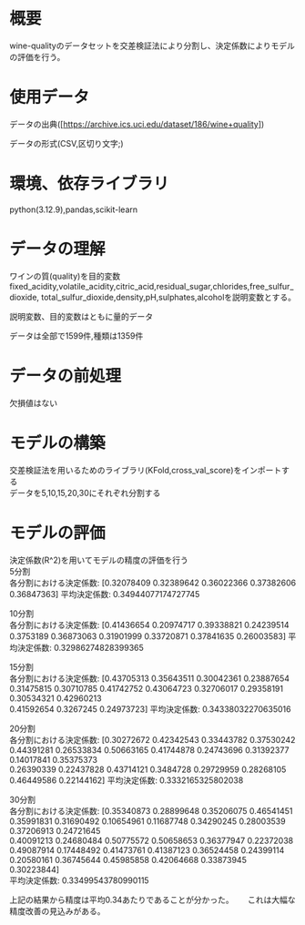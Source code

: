 # 概要
wine-qualityのデータセットを交差検証法により分割し、決定係数によりモデルの評価を行う。

# 使用データ

データの出典([https://archive.ics.uci.edu/dataset/186/wine+quality])

データの形式(CSV,区切り文字;)

# 環境、依存ライブラリ
python(3.12.9),pandas,scikit-learn

# データの理解
ワインの質(quality)を目的変数fixed_acidity,volatile_acidity,citric_acid,residual_sugar,chlorides,free_sulfur_dioxide,
total_sulfur_dioxide,density,pH,sulphates,alcoholを説明変数とする。

説明変数、目的変数はともに量的データ

データは全部で1599件,種類は1359件

# データの前処理
欠損値はない

# モデルの構築
交差検証法を用いるためのライブラリ(KFold,cross_val_score)をインポートする  
データを5,10,15,20,30にそれぞれ分割する  

# モデルの評価
決定係数(R^2)を用いてモデルの精度の評価を行う  
5分割  
各分割における決定係数: [0.32078409 0.32389642 0.36022366 0.37382606 0.36847363]
平均決定係数: 0.34944077174727745  

10分割  
各分割における決定係数: [0.41436654 0.20974717 0.39338821 0.24239514 0.3753189  0.36873063
 0.31901999 0.33720871 0.37841635 0.26003583]
平均決定係数: 0.32986274828399365  

15分割  
各分割における決定係数: [0.43705313 0.35643511 0.30042361 0.23887654 0.31475815 0.30710785
 0.41742752 0.43064723 0.32706017 0.29358191 0.30534321 0.42960213     
 0.41592654 0.3267245  0.24973723]
平均決定係数: 0.34338032270635016  

20分割  
各分割における決定係数: [0.30272672 0.42342543 0.33443782 0.37530242 0.44391281 0.26533834
 0.50663165 0.41744878 0.24743696 0.31392377 0.14017841 0.35375373     
 0.26390339 0.22437828 0.43714121 0.3484728  0.29729959 0.28268105     
 0.46449586 0.22144162]
平均決定係数: 0.3332165325802038  

30分割  
各分割における決定係数: [0.35340873 0.28899648 0.35206075 0.46541451 0.35991831 0.31690492
 0.10654961 0.11687748 0.34290245 0.28003539 0.37206913 0.24721645     
 0.40091213 0.24680484 0.50775572 0.50658653 0.36377947 0.22372038     
 0.49087914 0.17448492 0.41473761 0.41387123 0.36524458 0.24399114     
 0.20580161 0.36745644 0.45985858 0.42064668 0.33873945 0.30223844]    
平均決定係数: 0.33499543780990115  

上記の結果から精度は平均0.34あたりであることが分かった。　　
これは大幅な精度改善の見込みがある。  





